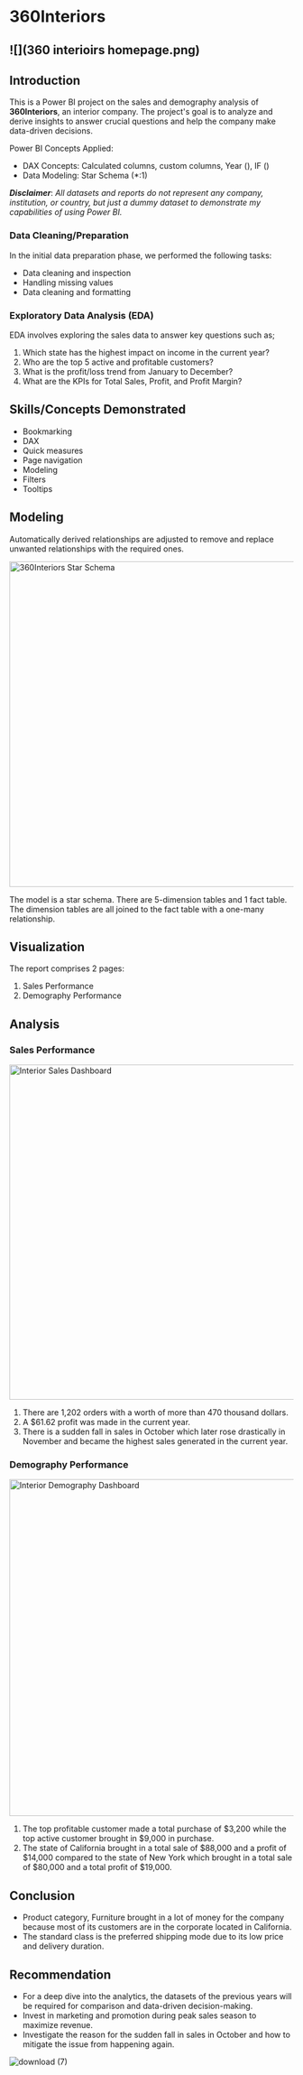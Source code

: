 # 360Interiors

 ![](360 interioirs homepage.png)
----

## Introduction 

This is a Power BI project on the sales and demography analysis of **360Interiors**, an interior company. The project's goal is to analyze and derive insights to answer crucial questions and help the company make data-driven decisions. 

Power BI Concepts Applied:

-	DAX Concepts: Calculated columns, custom columns, Year (), IF ()
-	Data Modeling: Star Schema (*:1)
  
**_Disclaimer_**: _All datasets and reports do not represent any company, institution, or country, but just a dummy dataset to demonstrate my capabilities of using Power BI._ 

### Data Cleaning/Preparation

In the initial data preparation phase, we performed the following tasks:

- Data cleaning and inspection
- Handling missing values
- Data cleaning and formatting

### Exploratory Data Analysis (EDA)

EDA involves exploring the sales data to answer key questions such as;
1.	Which state has the highest impact on income in the current year?
2.	Who are the top 5 active and profitable customers?
3.	What is the profit/loss trend from January to December?
4.	What are the KPIs for Total Sales, Profit, and Profit Margin?

## Skills/Concepts Demonstrated

- Bookmarking
- DAX
- Quick measures
- Page navigation
- Modeling
- Filters
- Tooltips
  
## Modeling

Automatically derived relationships are adjusted to remove and replace unwanted relationships with the required ones. 

<img width="577" alt="360Interiors Star Schema" src="https://github.com/user-attachments/assets/61af0188-75a9-4189-8cea-0157b8be4baa" />

The model is a star schema. There are 5-dimension tables and 1 fact table. The dimension tables are all joined to the fact table with a one-many relationship. 

## Visualization

The report comprises 2 pages:
1.	Sales Performance
2.	Demography Performance

## Analysis

### Sales Performance

<img width="594" alt="Interior Sales Dashboard" src="https://github.com/user-attachments/assets/35202c04-417f-4b19-b968-3273cd9292dd" />


1.	There are 1,202 orders with a worth of more than 470 thousand dollars.
2.	A $61.62 profit was made in the current year.
3.	There is a sudden fall in sales in October which later rose drastically in November and became the highest sales generated in the current year.
   
### Demography Performance

<img width="597" alt="Interior Demography Dashboard" src="https://github.com/user-attachments/assets/9b0dd4f8-4527-42c9-8de4-a890f130b201" />


1.	The top profitable customer made a total purchase of $3,200 while the top active customer brought in $9,000 in purchase. 
2.	The state of California brought in a total sale of $88,000 and a profit of $14,000 compared to the state of New York which brought in a total sale of $80,000 and a total profit of $19,000. 

## Conclusion

-	Product category, Furniture brought in a lot of money for the company because most of its customers are in the corporate located in California.
-	The standard class is the preferred shipping mode due to its low price and delivery duration.
  
## Recommendation

- For a deep dive into the analytics, the datasets of the previous years will be required for comparison and data-driven decision-making. 
- Invest in marketing and promotion during peak sales season to maximize revenue.
- Investigate the reason for the sudden fall in sales in October and how to mitigate the issue from happening again.
  

![download (7)](https://github.com/user-attachments/assets/22eb6e2a-9ac9-4a8f-b711-0827cbcb8b17)




